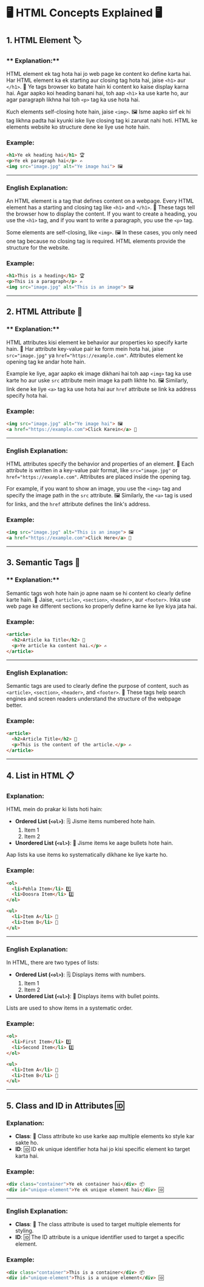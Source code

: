 # 🖥️ **HTML Concepts Explained** 🖥️

## 1. **HTML Element** 🏷️

### ** Explanation:**
HTML element ek tag hota hai jo web page ke content ko define karta hai. Har HTML element ka ek starting aur closing tag hota hai, jaise `<h1>` aur `</h1>`. 📝 Ye tags browser ko batate hain ki content ko kaise display karna hai. Agar aapko koi heading banani hai, toh aap `<h1>` ka use karte ho, aur agar paragraph likhna hai toh `<p>` tag ka use hota hai.

Kuch elements self-closing hote hain, jaise `<img>`. 🖼️ Isme aapko sirf ek hi tag likhna padta hai kyunki iske liye closing tag ki zarurat nahi hoti. HTML ke elements website ko structure dene ke liye use hote hain.

### **Example:**
```html
<h1>Ye ek heading hai</h1> 🏆
<p>Ye ek paragraph hai</p> ✍️
<img src="image.jpg" alt="Ye image hai"> 🖼️
```

---

### **English Explanation:**
An HTML element is a tag that defines content on a webpage. Every HTML element has a starting and closing tag like `<h1>` and `</h1>`. 📝 These tags tell the browser how to display the content. If you want to create a heading, you use the `<h1>` tag, and if you want to write a paragraph, you use the `<p>` tag.

Some elements are self-closing, like `<img>`. 🖼️ In these cases, you only need one tag because no closing tag is required. HTML elements provide the structure for the website.

### **Example:**
```html
<h1>This is a heading</h1> 🏆
<p>This is a paragraph</p> ✍️
<img src="image.jpg" alt="This is an image"> 🖼️
```

---

## 2. **HTML Attribute** 🎯

### ** Explanation:**
HTML attributes kisi element ke behavior aur properties ko specify karte hain. 🔑 Har attribute key-value pair ke form mein hota hai, jaise `src="image.jpg"` ya `href="https://example.com"`. Attributes element ke opening tag ke andar hote hain.

Example ke liye, agar aapko ek image dikhani hai toh aap `<img>` tag ka use karte ho aur uske `src` attribute mein image ka path likhte ho. 🖼️ Similarly, link dene ke liye `<a>` tag ka use hota hai aur `href` attribute se link ka address specify hota hai.

### **Example:**
```html
<img src="image.jpg" alt="Ye image hai"> 🖼️
<a href="https://example.com">Click Karein</a> 🔗
```

---

### **English Explanation:**
HTML attributes specify the behavior and properties of an element. 🔑 Each attribute is written in a key-value pair format, like `src="image.jpg"` or `href="https://example.com"`. Attributes are placed inside the opening tag.

For example, if you want to show an image, you use the `<img>` tag and specify the image path in the `src` attribute. 🖼️ Similarly, the `<a>` tag is used for links, and the `href` attribute defines the link's address.

### **Example:**
```html
<img src="image.jpg" alt="This is an image"> 🖼️
<a href="https://example.com">Click Here</a> 🔗
```

---

## 3. **Semantic Tags** 📄

### ** Explanation:**
Semantic tags woh hote hain jo apne naam se hi content ko clearly define karte hain. 🧐 Jaise, `<article>`, `<section>`, `<header>`, aur `<footer>`. Inka use web page ke different sections ko properly define karne ke liye kiya jata hai. 

### **Example:**
```html
<article>
  <h2>Article ka Title</h2> 📰
  <p>Ye article ka content hai.</p> ✍️
</article>
```

---

### **English Explanation:**
Semantic tags are used to clearly define the purpose of content, such as `<article>`, `<section>`, `<header>`, and `<footer>`. 🧐 These tags help search engines and screen readers understand the structure of the webpage better.

### **Example:**
```html
<article>
  <h2>Article Title</h2> 📰
  <p>This is the content of the article.</p> ✍️
</article>
```

---

## 4. **List in HTML** 📋

### **Explanation:**
HTML mein do prakar ki lists hoti hain: 
- **Ordered List (`<ol>`)**: 🗒️ Jisme items numbered hote hain.
  1. Item 1
  2. Item 2
- **Unordered List (`<ul>`)**: 🔘 Jisme items ke aage bullets hote hain.

Aap lists ka use items ko systematically dikhane ke liye karte ho.

### **Example:**
```html
<ol>
  <li>Pehla Item</li> 1️⃣
  <li>Doosra Item</li> 2️⃣
</ol>

<ul>
  <li>Item A</li> 🔘
  <li>Item B</li> 🔘
</ul>
```

---

### **English Explanation:**
In HTML, there are two types of lists:
- **Ordered List (`<ol>`)**: 🗒️ Displays items with numbers.
  1. Item 1
  2. Item 2
- **Unordered List (`<ul>`)**: 🔘 Displays items with bullet points.

Lists are used to show items in a systematic order.

### **Example:**
```html
<ol>
  <li>First Item</li> 1️⃣
  <li>Second Item</li> 2️⃣
</ol>

<ul>
  <li>Item A</li> 🔘
  <li>Item B</li> 🔘
</ul>
```

---

## 5. **Class and ID in Attributes** 🆔

### **Explanation:**
- **Class**: 🎨 Class attribute ko use karke aap multiple elements ko style kar sakte ho.
- **ID**: 🆔 ID ek unique identifier hota hai jo kisi specific element ko target karta hai.

### **Example:**
```html
<div class="container">Ye ek container hai</div> 📦
<div id="unique-element">Ye ek unique element hai</div> 🆔
```

---

### **English Explanation:**
- **Class**: 🎨 The class attribute is used to target multiple elements for styling.
- **ID**: 🆔 The ID attribute is a unique identifier used to target a specific element.

### **Example:**
```html
<div class="container">This is a container</div> 📦
<div id="unique-element">This is a unique element</div> 🆔
```
